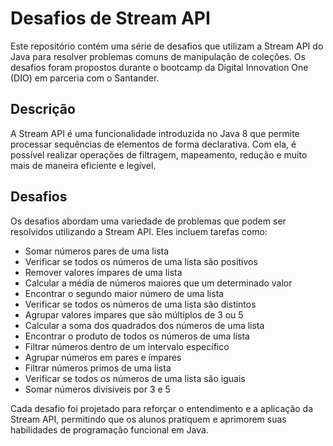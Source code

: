 # Desafios de Stream API

Este repositório contém uma série de desafios que utilizam a Stream API do Java para resolver problemas comuns de manipulação de coleções. Os desafios foram propostos durante o bootcamp da Digital Innovation One (DIO) em parceria com o Santander.

## Descrição

A Stream API é uma funcionalidade introduzida no Java 8 que permite processar sequências de elementos de forma declarativa. Com ela, é possível realizar operações de filtragem, mapeamento, redução e muito mais de maneira eficiente e legível.

## Desafios

Os desafios abordam uma variedade de problemas que podem ser resolvidos utilizando a Stream API. Eles incluem tarefas como:

- Somar números pares de uma lista
- Verificar se todos os números de uma lista são positivos
- Remover valores ímpares de uma lista
- Calcular a média de números maiores que um determinado valor
- Encontrar o segundo maior número de uma lista
- Verificar se todos os números de uma lista são distintos
- Agrupar valores ímpares que são múltiplos de 3 ou 5
- Calcular a soma dos quadrados dos números de uma lista
- Encontrar o produto de todos os números de uma lista
- Filtrar números dentro de um intervalo específico
- Agrupar números em pares e ímpares
- Filtrar números primos de uma lista
- Verificar se todos os números de uma lista são iguais
- Somar números divisíveis por 3 e 5

Cada desafio foi projetado para reforçar o entendimento e a aplicação da Stream API, permitindo que os alunos pratiquem e aprimorem suas habilidades de programação funcional em Java.
